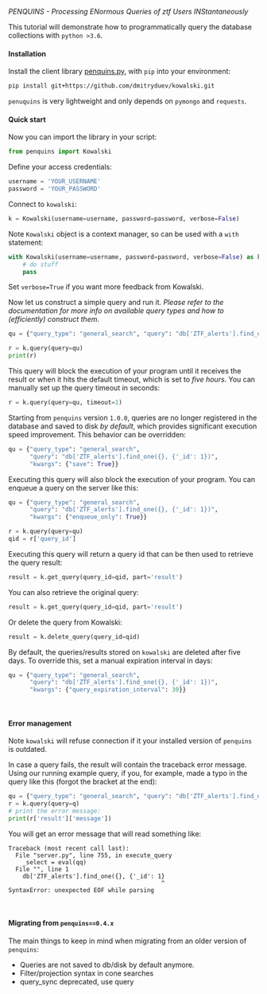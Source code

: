 *PENQUINS - Processing ENormous Queries of ztf Users INStantaneously*

This tutorial will demonstrate how to programmatically query the database collections with `python >3.6`.
<br>

#### Installation

Install the client library [penquins.py](https://github.com/dmitryduev/kowalski/blob/master/penquins.py), 
with `pip` into your environment:

```bash
pip install git+https://github.com/dmitryduev/kowalski.git
```

`penuquins` is very lightweight and only depends on `pymongo` and `requests`. 
<br>

#### Quick start

Now you can import the library in your script:

```python
from penquins import Kowalski
```

Define your access credentials:

```python
username = 'YOUR_USERNAME'
password = 'YOUR_PASSWORD'
```

Connect to `kowalski`:

```python
k = Kowalski(username=username, password=password, verbose=False)
```

<span class="badge badge-secondary">Note</span> `Kowalski` object is a context manager, so can be used with a `with` statement:
```python
with Kowalski(username=username, password=password, verbose=False) as k:
    # do stuff
    pass
```

Set `verbose=True` if you want more feedback from Kowalski.

Now let us construct a simple query and run it. _Please refer to the documentation for more info 
on available query types and how to (efficiently) construct them_. 

```python
qu = {"query_type": "general_search", "query": "db['ZTF_alerts'].find_one({}, {'_id': 1})"}

r = k.query(query=qu)
print(r)
```

This query will block the execution of your program until it receives the result or when it hits the default timeout,
which is set to _five hours_. You can manually set up the query timeout in seconds:

```python
r = k.query(query=qu, timeout=1)
```

Starting from `penquins` version `1.0.0`, queries are no longer registered in the database and saved to disk _by default_,
which provides significant execution speed improvement.
This behavior can be overridden:

```python
qu = {"query_type": "general_search", 
      "query": "db['ZTF_alerts'].find_one({}, {'_id': 1})",
      "kwargs": {"save": True}}
```

Executing this query will also block the execution of your program. You can enqueue a query on the server like this:

```python
qu = {"query_type": "general_search", 
      "query": "db['ZTF_alerts'].find_one({}, {'_id': 1})",
      "kwargs": {"enqueue_only": True}}

r = k.query(query=qu)
qid = r['query_id']
```

Executing this query will return a query id that can be then used to retrieve the query result:

```python
result = k.get_query(query_id=qid, part='result')
```

You can also retrieve the original query:

```python
result = k.get_query(query_id=qid, part='result')
```

Or delete the query from Kowalski:

```python
result = k.delete_query(query_id=qid)
```

By default, the queries/results stored on `kowalski` are deleted after five days. 
To override this, set a manual expiration interval in days:

```python
qu = {"query_type": "general_search", 
      "query": "db['ZTF_alerts'].find_one({}, {'_id': 1})",
      "kwargs": {"query_expiration_interval": 30}}
```
<br>

#### Error management

<span class="badge badge-secondary">Note</span> `kowalski` will refuse connection if it your installed version of `penquins` is outdated.

In case a query fails, the result will contain the traceback error message. Using our running example query, if you, 
for example, made a typo in the query like this (forgot the bracket at the end):

```python
qu = {"query_type": "general_search", "query": "db['ZTF_alerts'].find_one({}, {'_id': 1}"}
r = k.query(query=q)
# print the error message:
print(r['result']['message'])
```

You will get an error message that will read something like:

```
Traceback (most recent call last):
  File "server.py", line 755, in execute_query
    _select = eval(qq)  
  File "", line 1
    db['ZTF_alerts'].find_one({}, {'_id': 1}
                                           ^
SyntaxError: unexpected EOF while parsing
```
<br>

#### Migrating from `penquins==0.4.x`

The main things to keep in mind when migrating from an older version of `penquins`:

- Queries are not saved to db/disk by default anymore. 
- Filter/projection syntax in cone searches
- query_sync deprecated, use query
